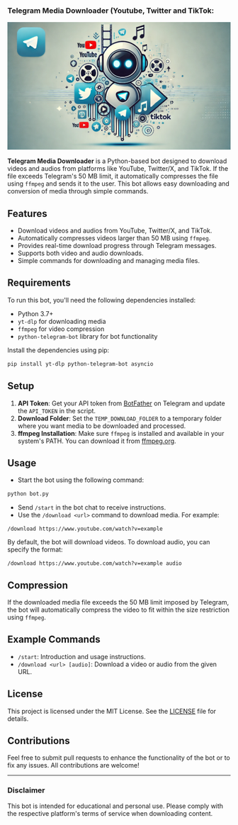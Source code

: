 ### Telegram Media Downloader (Youtube, Twitter and TikTok:

![Telegram Media Downloader Cover](images/ImagenPortada.webp)

**Telegram Media Downloader** is a Python-based bot designed to download videos and audios from platforms like YouTube, Twitter/X, and TikTok. If the file exceeds Telegram's 50 MB limit, it automatically compresses the file using `ffmpeg` and sends it to the user. This bot allows easy downloading and conversion of media through simple commands.

## Features

- Download videos and audios from YouTube, Twitter/X, and TikTok.
- Automatically compresses videos larger than 50 MB using `ffmpeg`.
- Provides real-time download progress through Telegram messages.
- Supports both video and audio downloads.
- Simple commands for downloading and managing media files.

## Requirements

To run this bot, you'll need the following dependencies installed:

- Python 3.7+
- `yt-dlp` for downloading media
- `ffmpeg` for video compression
- `python-telegram-bot` library for bot functionality

Install the dependencies using pip:

```bash
pip install yt-dlp python-telegram-bot asyncio
```

## Setup

1. **API Token**: Get your API token from [BotFather](https://core.telegram.org/bots#botfather) on Telegram and update the `API_TOKEN` in the script.
2. **Download Folder**: Set the `TEMP_DOWNLOAD_FOLDER` to a temporary folder where you want media to be downloaded and processed.
3. **ffmpeg Installation**: Make sure `ffmpeg` is installed and available in your system's PATH. You can download it from [ffmpeg.org](https://ffmpeg.org/download.html).

## Usage

- Start the bot using the following command:

```bash
python bot.py
```

- Send `/start` in the bot chat to receive instructions.
- Use the `/download <url>` command to download media. For example:

```
/download https://www.youtube.com/watch?v=example
```

By default, the bot will download videos. To download audio, you can specify the format:

```
/download https://www.youtube.com/watch?v=example audio
```

## Compression

If the downloaded media file exceeds the 50 MB limit imposed by Telegram, the bot will automatically compress the video to fit within the size restriction using `ffmpeg`.

## Example Commands

- `/start`: Introduction and usage instructions.
- `/download <url> [audio]`: Download a video or audio from the given URL.

## License

This project is licensed under the MIT License. See the [LICENSE](LICENSE) file for details.

## Contributions

Feel free to submit pull requests to enhance the functionality of the bot or to fix any issues. All contributions are welcome!

---

### Disclaimer

This bot is intended for educational and personal use. Please comply with the respective platform's terms of service when downloading content.
```
